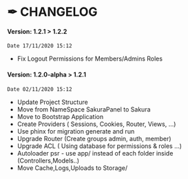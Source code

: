 # ✒ CHANGELOG


#### Version: 1.2.1 > 1.2.2
``Date 17/11/2020 15:12``
* Fix Logout Permissions for Members/Admins Roles


#### Version: 1.2.0-alpha > 1.2.1  
``Date 02/11/2020 15:12``

* Update Project Structure
* Move from NameSpace SakuraPanel to Sakura
* Move to Bootstrap Application
* Create Providers ( Sessions, Cookies, Router, Views, ...) 
* Use phinx for migration generate and run
* Upgrade Router (Create groups admin, auth, member)
* Upgrade ACL ( Using database for permissions & roles ...)
* Autoloader psr - use app/ instead of each folder inside (Controllers,Models..)
* Move Cache,Logs,Uploads to Storage/